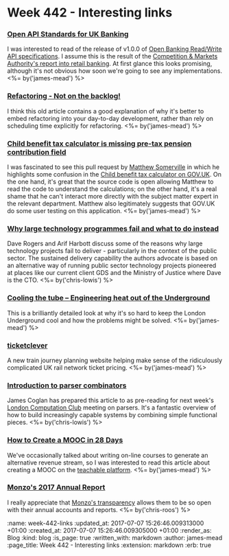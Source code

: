 Week 442 - Interesting links
============================

### [Open API Standards for UK Banking](https://www.openbanking.org.uk/)

I was interested to read of the release of v1.0.0 of [Open Banking Read/Write API specifications][open-banking-api]. I assume this is the result of the [Competition & Markets Authority's report into retail banking][cma-open-banking]. At first glance this looks promising, although it's not obvious how soon we're going to see any implementations. <%= by('james-mead') %>

[open-banking-api]: https://www.openbanking.org.uk/read-write-apis/
[cma-open-banking]: https://www.gov.uk/government/news/cma-paves-the-way-for-open-banking-revolution


### [Refactoring - Not on the backlog!](http://ronjeffries.com/xprog/articles/refactoring-not-on-the-backlog/)

I think this old article contains a good explanation of why it's better to embed refactoring into your day-to-day development, rather than rely on scheduling time explicitly for refactoring. <%= by('james-mead') %>


### [Child benefit tax calculator is missing pre-tax pension contribution field](https://github.com/alphagov/calculators/pull/173)

I was fascinated to see this pull request by [Matthew Somerville][] in which he highlights some confusion in the [Child benefit tax calculator on GOV.UK][child-benefit-tax-calculator]. On the one hand, it's great that the source code is open allowing Matthew to read the code to understand the calculations; on the other hand, it's a real shame that he can't interact more directly with the subject matter expert in the relevant department. Matthew also legitimately suggests that GOV.UK do some user testing on this application. <%= by('james-mead') %>

[Matthew Somerville]: http://dracos.co.uk/
[child-benefit-tax-calculator]: https://www.gov.uk/child-benefit-tax-calculator


### [Why large technology programmes fail and what to do instead](https://medium.com/@daverog/why-large-technology-programmes-fail-and-what-to-do-instead-5bf8acce09ca)

Dave Rogers and Arif Harbott discuss some of the reasons why large technology projects fail to deliver - particularly in the context of the public sector. The sustained delivery capability the authors advocate is based on an alternative way of running public sector technology projects pioneered at places like our current client GDS and the Ministry of Justice where Dave is the CTO. <%= by('chris-lowis') %>


### [Cooling the tube – Engineering heat out of the Underground](https://www.ianvisits.co.uk/blog/2017/06/10/cooling-the-tube-engineering-heat-out-of-the-underground/)

This is a brilliantly detailed look at why it's so hard to keep the London Underground cool and how the problems might be solved. <%= by('james-mead') %>


### [ticketclever](https://www.ticketclever.com/)

A new train journey planning website helping make sense of the ridiculously complicated UK rail network ticket pricing. <%= by('james-mead') %>


### [Introduction to parser combinators](https://blog.jcoglan.com/2017/07/06/introduction-to-parser-combinators/)

James Coglan has prepared this article to as pre-reading for next week's [London Computation Club](http://london.computation.club/) meeting on parsers. It's a fantastic overview of how to build increasingly capable systems by combining simple functional pieces. <%= by('chris-lowis') %>


### [How to Create a MOOC in 28 Days](https://www.indiehackers.com/@sknthla/how-to-create-a-mooc-in-28-days)

We've occasionally talked about writing on-line courses to generate an alternative revenue stream, so I was interested to read this article about creating a MOOC on the [teachable platform][]. <%= by('james-mead') %>

[teachable platform]: https://teachable.com/


### [Monzo's 2017 Annual Report](https://monzo.com/annual-report/2017/)

I really appreciate that [Monzo's transparency](https://monzo.com/transparency/) allows them to be so open with their annual accounts and reports. <%= by('chris-roos') %>

:name: week-442-links
:updated_at: 2017-07-07 15:26:46.009313000 +01:00
:created_at: 2017-07-07 15:26:46.009305000 +01:00
:render_as: Blog
:kind: blog
:is_page: true
:written_with: markdown
:author: james-mead
:page_title: Week 442 - Interesting links
:extension: markdown
:erb: true
